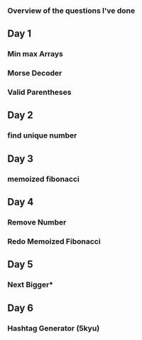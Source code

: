 ### Overview of the questions I've done 

## Day 1
### Min max Arrays

### Morse Decoder

### Valid Parentheses

## Day 2
### find unique number

## Day 3
### memoized fibonacci

## Day 4
### Remove Number

### Redo Memoized Fibonacci

## Day 5
### Next Bigger* 

## Day 6
### Hashtag Generator (5kyu)